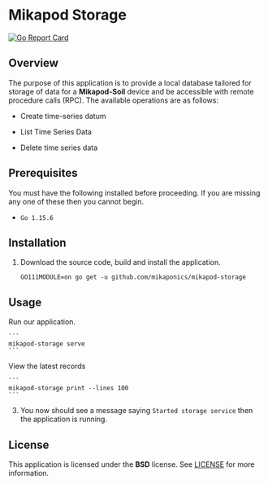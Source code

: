 # Mikapod Storage
[![Go Report Card](https://goreportcard.com/badge/github.com/mikaponics/mikapod-storage)](https://goreportcard.com/report/github.com/mikaponics/mikapod-storage)

## Overview

The purpose of this application is to provide a local database tailored for storage of data for a **Mikapod-Soil** device and be accessible with remote procedure calls (RPC). The available operations are as follows:

* Create time-series datum

* List Time Series Data

* Delete time series data

## Prerequisites

You must have the following installed before proceeding. If you are missing any one of these then you cannot begin.

* ``Go 1.15.6``

## Installation
1. Download the source code, build and install the application.

    ```
    GO111MODULE=on go get -u github.com/mikaponics/mikapod-storage
    ```

## Usage

Run our application.

    ```
    mikapod-storage serve
    ```

View the latest records

    ```
    mikapod-storage print --lines 100
    ```

3. You now should see a message saying ``Started storage service`` then the application is running.

## License

This application is licensed under the **BSD** license. See [LICENSE](LICENSE) for more information.
